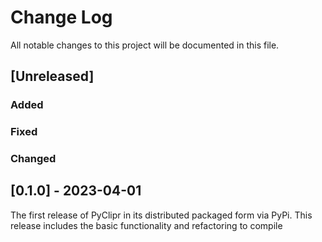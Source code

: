 
# Change Log
All notable changes to this project will be documented in this file.

## [Unreleased]

### Added

### Fixed

### Changed

## [0.1.0] - 2023-04-01

  The first release of PyClipr in its distributed packaged form via PyPi. This release includes the basic functionality and refactoring to compile
